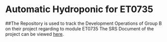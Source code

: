 # Automatic Hydroponic for ET0735
##The Repository is used to track the Development Operations of Group B on their project regarding to module ET0735
The SRS Document of the project can be viewed [here](https://github.com/ET0735-DevOps-AIoT-AY2410/DCPE_2A_01_GroupB/blob/master/docs/SRS_project_GrpB.docx).